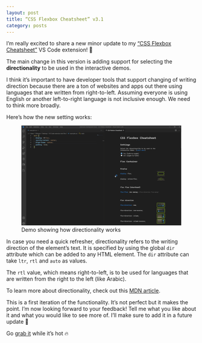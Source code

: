 ```yaml
---
layout: post
title: “CSS Flexbox Cheatsheet” v3.1
category: posts
---
```


I’m really excited to share a new minor update to my [“CSS Flexbox Cheatsheet”](https://marketplace.visualstudio.com/items?itemName=dzhavat.css-flexbox-cheatsheet) VS Code extension! 🎉

The main change in this version is adding support for selecting the **directionality** to be used in the interactive demos.

I think it’s important to have developer tools that support changing of writing direction because there are a ton of websites and apps out there using languages that are written from right-to-left. Assuming everyone is using English or another left-to-right language is not inclusive enough. We need to think more broadly.

Here’s how the new setting works:

<figure>
  <img src="/assets/img/2020/10/21/changing-directionality.gif" alt="Changing directionality demo">
  <figcaption>Demo showing how directionality works</figcaption>
</figure>

In case you need a quick refresher, directionality refers to the writing direction of the element’s text. It is specified by using the global `dir` attribute which can be added to any HTML element. The `dir` attribute can take `ltr`, `rtl` and `auto` as values.

The `rtl` value, which means right-to-left, is to be used for languages that are written from the right to the left (like Arabic).

To learn more about directionality, check out this [MDN article](https://developer.mozilla.org/en-US/docs/Web/HTML/Global_attributes/dir).

This is a first iteration of the functionality. It’s not perfect but it makes the point. I’m now looking forward to your feedback! Tell me what you like about it and what you would like to see more of. I’ll make sure to add it in a future update 🙂

Go [grab it](https://marketplace.visualstudio.com/items?itemName=dzhavat.css-flexbox-cheatsheet) while it’s hot 🔥